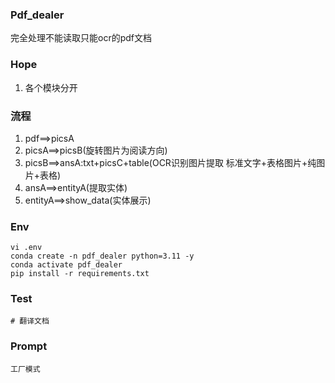 ### Pdf_dealer

完全处理不能读取只能ocr的pdf文档

### Hope

1. 各个模块分开

### 流程

1. pdf==>picsA
2. picsA==>picsB(旋转图片为阅读方向)
3. picsB==>ansA:txt+picsC+table(OCR识别图片提取 标准文字+表格图片+纯图片+表格)
4. ansA==>entityA(提取实体)
5. entityA==>show_data(实体展示)

### Env

```shell
vi .env
conda create -n pdf_dealer python=3.11 -y
conda activate pdf_dealer
pip install -r requirements.txt
```

### Test

```shell
# 翻译文档

```

### Prompt

```
工厂模式
```
